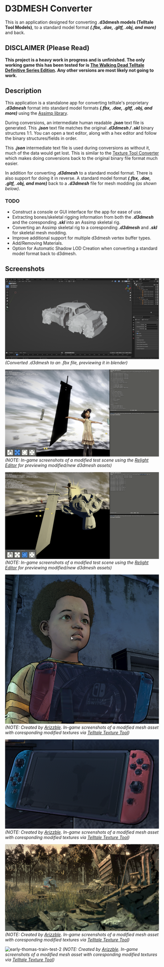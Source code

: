 # D3DMESH Converter
This is an application designed for converting **.d3dmesh models (Telltale Tool Models)**, to a standard model format ***(.fbx, .dae, .gltf, .obj, and more)*** and back.

## DISCLAIMER (Please Read)
**This project is a heavy work in progress and is unfinished. The only working game this has been tested for is [The Walking Dead Telltale Definitive Series Edition](https://store.steampowered.com/app/1449690/The_Walking_Dead_The_Telltale_Definitive_Series/). Any other versions are most likely not going to work.**

## Description

This application is a standalone app for converting telltale's proprietary ***.d3dmesh*** format into standard model formats ***(.fbx, .dae, .gltf, .obj, and more)*** using the [Assimp library](https://github.com/assimp/assimp).

During conversions, an intermediate human readable ***.json*** text file is generated. This ***.json*** text file matches the original ***.d3dmesh / .skl*** binary structures 1:1. You can open a text editor, along with a hex editor and follow the binary structures/fields in order.

This ***.json*** intermediate text file is used during conversions as without it, much of the data would get lost. This is similar to the [Texture Tool Converter](https://github.com/Telltale-Modding-Group/Telltale-Texture-Tool) which makes doing conversions back to the original binary file format much easier.

In addition for converting ***.d3dmesh*** to a standard model format. There is also support for doing it in reverse. A standard model format ***(.fbx, .dae, .gltf, .obj, and more)*** back to a ***.d3dmesh*** file for mesh modding *(as shown below)*.

### TODO

- Construct a console or GUI interface for the app for ease of use.
- Extracting bones/skeletal rigging information from both the ***.d3dmesh*** and the coresponding ***.skl*** into an Assimp skeletal rig.
- Converting an Assimp skeletal rig to a coresponding ***.d3dmesh*** and ***.skl*** for skeletal mesh modding.
- Improve additional support for multiple d3dmesh vertex buffer types.
- Add/Removing Materials.
- Option for Automatic Shadow LOD Creation when converting a standard model format back to d3dmesh.

## Screenshots

![blender1](GithubContent/blender1.png)
*(Converted .d3dmesh to an .fbx file, previewing it in blender)*

![screenshot1](GithubContent/screenshot1.png)
*(NOTE: In-game screenshots of a modified test scene using the [Relight Editor](https://github.com/Telltale-Modding-Group/TTDS-Relighting) for previewing modified/new d3dmesh assets)*

![screenshot2](GithubContent/screenshot2.png)
*(NOTE: In-game screenshots of a modified test scene using the [Relight Editor](https://github.com/Telltale-Modding-Group/TTDS-Relighting) for previewing modified/new d3dmesh assets)*

![early-switch-test-1](GithubContent/early-switch-test-1.png)
*(NOTE: Created by [Arizzble](https://github.com/Arizzble). In-game screenshots of a modified mesh asset with coresponding modified textures via [Telltale Texture Tool](https://github.com/Telltale-Modding-Group/Telltale-Texture-Tool))*

![early-switch-test-2](GithubContent/early-switch-test-2.png)
*(NOTE: Created by [Arizzble](https://github.com/Arizzble). In-game screenshots of a modified mesh asset with coresponding modified textures via [Telltale Texture Tool](https://github.com/Telltale-Modding-Group/Telltale-Texture-Tool))*

![early-thomas-train-test-1](GithubContent/early-thomas-train-test-1.png)
*(NOTE: Created by [Arizzble](https://github.com/Arizzble). In-game screenshots of a modified mesh asset with coresponding modified textures via [Telltale Texture Tool](https://github.com/Telltale-Modding-Group/Telltale-Texture-Tool))*

![early-thomas-train-test-2](GithubContent/early-thomas-train-test-2.png)
*(NOTE: Created by [Arizzble](https://github.com/Arizzble). In-game screenshots of a modified mesh asset with coresponding modified textures via [Telltale Texture Tool](https://github.com/Telltale-Modding-Group/Telltale-Texture-Tool))*